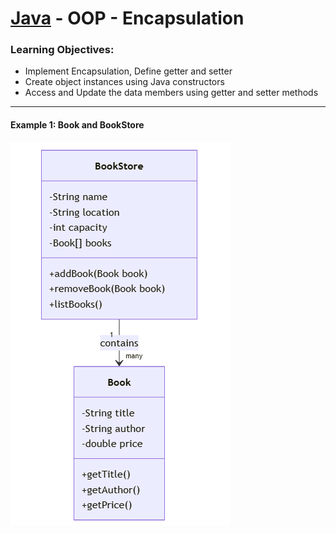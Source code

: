 # [Java](../../) - OOP - Encapsulation

### Learning Objectives:

- Implement Encapsulation, Define getter and setter
- Create object instances using Java constructors
- Access and Update the data members using getter and setter methods

---
#### Example 1: Book and BookStore

![Book and BookStore UML](./image.png)